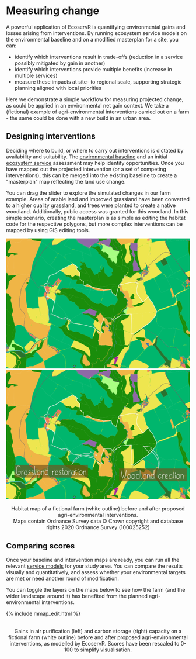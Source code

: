 # Measuring change

A powerful application of EcoservR is quantifying environmental gains and losses arising from interventions. By running ecosystem service models on the environmental baseline and on a modified masterplan for a site, you can:
+ identify which interventions result in trade-offs (reduction in a service possibly mitigated by gain in another)
+ identify which interventions provide multiple benefits (increase in multiple services)
+ measure these impacts at site- to regional scale, supporting strategic planning aligned with local priorities

Here we demonstrate a simple workflow for measuring projected change, as could be applied in an environmental net gain context. We take a (fictional) example of agri-environmental interventions carried out on a farm - the same could be done with a new build in an urban area. 

## Designing interventions

Deciding where to build, or where to carry out interventions is dictated by availability and suitability. The <a href="{{ site.github.url }}/basemap">environmental baseline</a> and an initial <a href="{{ site.github.url }}/ecoservices">ecosystem service</a> assessment may help identify opportunities. Once you have mapped out the projected intervention (or a set of competing interventions), this can be merged into the existing baseline to create a "masterplan" map reflecting the land use change.

You can drag the slider to explore the simulated changes in our farm example. Areas of arable land and improved grassland have been converted to a higher quality grassland, and trees were planted to create a native woodland. Additionally, public access was granted for this woodland. In this simple scenario, creating the masterplan is as simple as editing the habitat code for the respective polygons, but more complex interventions can be mapped by using GIS editing tools.  

<div class="juxtapose-container">
 <div class="juxtapose">
    <img src="img/baseline2.png" data-label="Baseline"/>
    <img src="img/intervention2_annot.png" data-label="Interventions"/>
 </div>
</div>
<script src="https://cdn.knightlab.com/libs/juxtapose/latest/js/juxtapose.min.js"></script>
<link rel="stylesheet" href="https://cdn.knightlab.com/libs/juxtapose/latest/css/juxtapose.css">


<p class = "disclaimer" style="padding-left:0; text-align:center;">Habitat map of a fictional farm (white outline) before and after proposed agri-environmental interventions. <br> Maps contain Ordnance Survey data © Crown copyright and database rights 2020 Ordnance Survey (100025252)</p>


## Comparing scores

Once your baseline and intervention maps are ready, you can run all the relevant <a href="{{ site.github.url }}/ecoservices">service models</a> for your study area. You can compare the results visually and quantitatively, and assess whether your environmental targets are met or need another round of modification.

You can toggle the layers on the maps below to see how the farm (and the wider landscape around it) has benefited from the planned agri-environmental interventions. 

<div>
 <style type="text/css">
.info {
font: 11px/10px Arial, Helvetica, sans-serif !important;
}
 </style>
 {% include mmap_edit.html %}
</div>
<br style="clear:both" />

<p class = "disclaimer" style="padding-left:0; text-align:center;">Gains in air purification (left) and carbon storage (right) capacity on a fictional farm (white outline) before and after proposed agri-environmental interventions, as modelled by EcoservR. Scores have been rescaled to 0-100 to simplify visualisation.</p>




<script>
var $juxtapose = $('.juxtapose'),
    $juxtapose_container = $('.juxtapose-container'),
    juxtapose_ratio;

$(window).load(function(){
  juxtapose_ratio = $juxtapose.outerHeight() / $juxtapose.outerWidth();
});

$(window).resize(function() {
  var new_width = $juxtapose_container.outerWidth(),
      new_height = new_width*juxtapose_ratio;

  $juxtapose.css({
    width: new_width,
    height: new_height
  })
});
</script>

